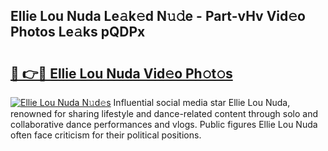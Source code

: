 ## Ellie Lou Nuda Le𝚊k𝚎d N𝚞𝚍e - Part-vHv Vid𝚎o Photos Le𝚊ks pQDPx

# <h2><a href="http://fbf0dn.evod.top/?m=Ellie+Lou+Nuda">🔗 👉🔴 Ellie Lou Nuda Vid𝚎o Ph𝚘t𝚘s</a></h2>

[![Ellie Lou Nuda N𝚞d𝚎s](https://i.imgur.com/8V9OHl7.gif)](http://fbf0dn.evod.top/?m=Ellie+Lou+Nuda)
Influential social media star Ellie Lou Nuda, renowned for sharing lifestyle and dance-related content through solo and collaborative dance performances and vlogs. Public figures Ellie Lou Nuda often face criticism for their political positions. 
